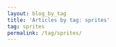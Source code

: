```yaml
---
layout: blog_by_tag
title: 'Articles by tag: sprites'
tag: sprites
permalink: /tag/sprites/
---
```


